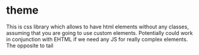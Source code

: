 # theme
This is css library which allows to have html elements without any classes, assuming that you are going to use custom elements. Potentially could work in conjunction with EHTML if we need any JS for really complex elements. The opposite to tail 
